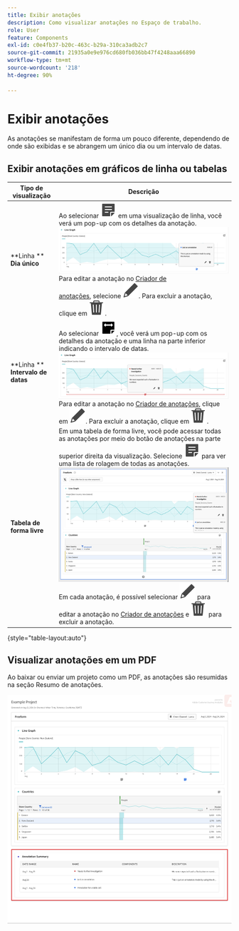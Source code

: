 ```yaml
---
title: Exibir anotações
description: Como visualizar anotações no Espaço de trabalho.
role: User
feature: Components
exl-id: c0e4fb37-b20c-463c-b29a-310ca3adb2c7
source-git-commit: 21935a0e9e976cd680fb036bb47f4248aaa66890
workflow-type: tm+mt
source-wordcount: '218'
ht-degree: 90%

---
```


# Exibir anotações

As anotações se manifestam de forma um pouco diferente, dependendo de onde são exibidas e se abrangem um único dia ou um intervalo de datas.

## Exibir anotações em gráficos de linha ou tabelas

| Tipo de<br/>visualização | Descrição |
| --- | --- |
| **Linha **<br/>**Dia único** | Ao selecionar ![Criar anotação](/help/assets/icons/Annotate.svg) em uma visualização de linha, você verá um pop-up com os detalhes da anotação.<br/>![Anotação de dia único](assets/annotation-single-day.png)<br/>Para editar a anotação no [Criador de anotações](create-annotations.md#annotation-builder), selecione ![Editar](/help/assets/icons/Edit.svg). Para excluir a anotação, clique em ![Excluir](/help/assets/icons/Delete.svg). |
| **Linha **<br/>**Intervalo de datas** | Ao selecionar ![AnnotateRange](/help/assets/icons/AnnotateRange.svg), você verá um pop-up com os detalhes da anotação e uma linha na parte inferior indicando o intervalo de datas.<br/>![Intervalo de anotações](assets/annotation-range.png)Para editar a anotação no [Criador de anotações](create-annotations.md#annotation-builder), clique em ![Editar](/help/assets/icons/Edit.svg). Para excluir a anotação, clique em ![Excluir](/help/assets/icons/Delete.svg). |
| **Tabela de forma livre** | Em uma tabela de forma livre, você pode acessar todas as anotações por meio do botão de anotações na parte superior direita da visualização. Selecione ![Criar anotação](/help/assets/icons/Annotate.svg) para ver uma lista de rolagem de todas as anotações.<br/>![Tabela de anotações](assets/annotations-table.png)<br/>Em cada anotação, é possível selecionar ![Editar](/help/assets/icons/Edit.svg) para editar a anotação no [Criador de anotações](create-annotations.md#annotation-builder) e ![Excluir](/help/assets/icons/Delete.svg) para excluir a anotação. |

{style="table-layout:auto"}

## Visualizar anotações em um PDF

Ao baixar ou enviar um projeto como um PDF, as anotações são resumidas na seção Resumo de anotações.

![Visualização de um arquivo .pdf com destaque para as explicações sobre as anotações.](assets/annotations-pdf.png)
